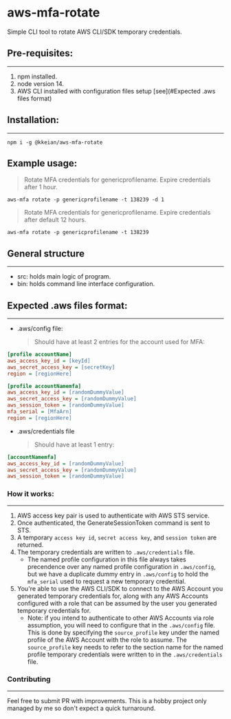 # aws-mfa-rotate
Simple CLI tool to rotate AWS CLI/SDK temporary credentials.

## Pre-requisites:
---
1. npm installed.
2. node version 14.
3. AWS CLI installed with configuration files setup [see](#Expected .aws files format)

## Installation:
---
`npm i -g @kkeian/aws-mfa-rotate`

## Example usage:

> Rotate MFA credentials for genericprofilename. Expire credentials after 1 hour.

`aws-mfa rotate -p genericprofilename -t 138239 -d 1`
> Rotate MFA credentials for genericprofilename. Expire credentials after default 12 hours.

`aws-mfa rotate -p genericprofilename -t 138239`

## General structure
---
- src: holds main logic of program.
- bin: holds command line interface configuration.

## Expected .aws files format:
---
- .aws/config file:
    > Should have at least 2 entries for the account used for MFA:

```ini
[profile accountName]
aws_access_key_id = [keyId]
aws_secret_access_key = [secretKey]
region = [regionHere]

[profile accountNamemfa]
aws_access_key_id = [randomDummyValue]
aws_secret_access_key = [randomDummyValue]
aws_session_token = [randomDummyValue]
mfa_serial = [MfaArn]
region = [regionHere]
```

- .aws/credentials file
    > Should have at least 1 entry:

```ini
[accountNamemfa]
aws_access_key_id = [randomDummyValue]
aws_secret_access_key = [randomDummyValue]
aws_session_token = [randomDummyValue]
```

### How it works:
---
1. AWS access key pair is used to authenticate with AWS STS service.
2. Once authenticated, the GenerateSessionToken command is sent to STS.
3. A temporary `access key id`, `secret access key`, and `session token` are returned.
4. The temporary credentials are written to `.aws/credentials` file.
    - The named profile configuration in this file always takes precendence over
    any named profile configuration in `.aws/config`, but we have a duplicate dummy
    entry in `.aws/config` to hold the `mfa_serial` used to request a new temporary
    credential.
5. You're able to use the AWS CLI/SDK to connect to the AWS Account you generated
   temporary credentials for, along with any AWS Accounts configured with a role
   that can be assumed by the user you generated temporary credentials for.
   - Note: if you intend to authenticate to other AWS Accounts via role assumption,
   you will need to configure that in the `.aws/config` file. This is done by specifying
   the `source_profile` key under the named profile of the AWS Account with the role
   to assume. The `source_profile` key needs to refer to the section name for the named profile
   temporary credentials were written to in the `.aws/credentials` file.

### Contributing
---
Feel free to submit PR with improvements. This is a hobby project only managed by me so don't expect a quick turnaround.